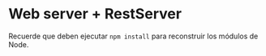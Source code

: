 # Web server + RestServer

Recuerde que deben ejecutar ```npm install``` para reconstruir los módulos de Node.